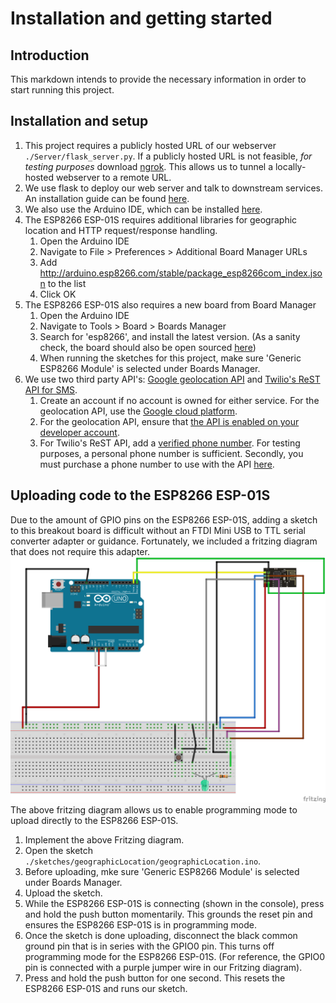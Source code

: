 # Installation and getting started
## Introduction
This markdown intends to provide the necessary information in order to start running this project.

## Installation and setup
1. This project requires a publicly hosted URL of our webserver `./Server/flask_server.py`. If a publicly hosted URL is not feasible, *for testing purposes* download [ngrok](https://ngrok.com/download). This allows us to tunnel a locally-hosted webserver to a remote URL.
2. We use flask to deploy our web server and talk to downstream services. An installation guide can be found [here](https://flask.palletsprojects.com/en/1.1.x/installation/).
3. We also use the Arduino IDE, which can be installed [here](https://www.arduino.cc/en/software).
4. The ESP8266 ESP-01S requires additional libraries for geographic location and HTTP request/response handling.
   1. Open the Arduino IDE
   2. Navigate to File > Preferences > Additional Board Manager URLs
   3. Add http://arduino.esp8266.com/stable/package_esp8266com_index.json to the list
   4. Click OK
5. The ESP8266 ESP-01S also requires a new board from Board Manager
   1. Open the Arduino IDE
   2. Navigate to Tools > Board > Boards Manager
   3. Search for 'esp8266', and install the latest version. (As a sanity check, the board should also be open sourced [here](https://github.com/esp8266/Arduino))
   4. When running the sketches for this project, make sure 'Generic ESP8266 Module' is selected under Boards Manager.
6. We use two third party API's: [Google geolocation API](https://developers.google.com/maps/documentation/geolocation/overview) and [Twilio's ReST API for SMS](https://www.twilio.com).
   1. Create an account if no account is owned for either service. For the geolocation API, use the [Google cloud platform](https://cloud.google.com/).
   2. For the geolocation API, ensure that [the API is enabled on your developer account](https://cloud.google.com/endpoints/docs/openapi/enable-api).
   3. For Twilio's ReST API, add a [verified phone number](https://support.twilio.com/hc/en-us/articles/223180048-Adding-a-Verified-Phone-Number-or-Caller-ID-with-Twilio). For testing purposes, a personal phone number is sufficient. Secondly, you must purchase a phone number to use with the API [here](https://www.twilio.com/console/phone-numbers/search).

## Uploading code to the ESP8266 ESP-01S
Due to the amount of GPIO pins on the ESP8266 ESP-01S, adding a sketch to this breakout board is difficult without an FTDI Mini USB to TTL serial converter adapter or guidance. Fortunately, we included a fritzing diagram that does not require this adapter.
![Fritzing diagram for programming mode on the ESP8266 ESP-01S](./../diagrams/fritzing_diagram_esp8266_programming_mode_bb.png)
The above fritzing diagram allows us to enable programming mode to upload directly to the ESP8266 ESP-01S.
1. Implement the above Fritzing diagram.
2. Open the sketch `./sketches/geographicLocation/geographicLocation.ino`.
3. Before uploading, mke sure 'Generic ESP8266 Module' is selected under Boards Manager.
4. Upload the sketch.
5. While the ESP8266 ESP-01S is connecting (shown in the console), press and hold the push button momentarily. This grounds the reset pin and ensures the ESP8266 ESP-01S is in programming mode.
6. Once the sketch is done uploading, disconnect the black common ground pin that is in series with the GPIO0 pin. This turns off programming mode for the ESP8266 ESP-01S. (For reference, the GPIO0 pin is connected with a purple jumper wire in our Fritzing diagram).
7. Press and hold the push button for one second. This resets the ESP8266 ESP-01S and runs our sketch.


